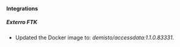 #### Integrations
##### Exterro FTK
- Updated the Docker image to: *demisto/accessdata:1.1.0.83331*.
